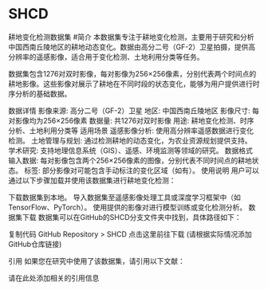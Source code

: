 # SHCD
耕地变化检测数据集
#简介
本数据集专注于耕地变化检测，主要用于研究和分析中国西南丘陵地区的耕地动态变化。数据由高分二号（GF-2）卫星拍摄，提供高分辨率的遥感影像，适合用于变化检测、土地利用分类等任务。

数据集包含1276对双时影像，每对影像为256×256像素，分别代表两个时间点的耕地影像。这些影像对展示了耕地在不同时段的状态变化，能够为用户提供进行时序分析的基础数据。

数据详情
影像来源: 高分二号（GF-2）卫星
地区: 中国西南丘陵地区
影像尺寸: 每对影像均为256×256像素
数据量: 共1276对双时影像
用途: 耕地变化检测、时序分析、土地利用分类等
适用场景
遥感影像分析: 使用高分辨率遥感数据进行变化检测。
土地管理与规划: 通过检测耕地的动态变化，为农业资源规划提供支持。
学术研究: 支持地理信息系统（GIS）、遥感、环境监测等领域的研究。
数据格式
输入数据: 每对影像包含两个256×256像素的图像，分别代表不同时间点的耕地状态。
标签: 部分影像对可能包含手动标注的变化区域（如有）。
使用说明
用户可以通过以下步骤加载并使用该数据集进行耕地变化检测：

下载数据集到本地。
导入数据集至遥感影像处理工具或深度学习框架中（如TensorFlow、PyTorch）。
使用提供的影像对进行模型训练或变化检测分析。
数据集下载
数据集可以在GitHub的SHCD分支文件夹中找到，具体路径如下：

复制代码
GitHub Repository > SHCD
点击这里前往下载 (请根据实际情况添加GitHub仓库链接)

引用
如果您在研究中使用了该数据集，请引用以下文献：

请在此处添加相关的引用信息
